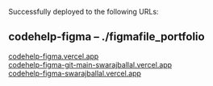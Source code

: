 
Successfully deployed to the following URLs:

## codehelp-figma – ./figmafile_portfolio

[codehelp-figma.vercel.app](https://codehelp-figma.vercel.app)  
[codehelp-figma-git-main-swarajballal.vercel.app](https://codehelp-figma-git-main-swarajballal.vercel.app)  
[codehelp-figma-swarajballal.vercel.app](https://codehelp-figma-swarajballal.vercel.app)
